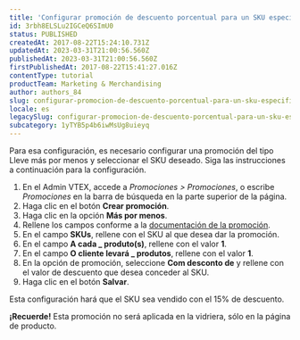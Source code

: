 ```yaml
---
title: 'Configurar promoción de descuento porcentual para un SKU específico'
id: 3rbh8ELSLu2IGCeQ6SImU0
status: PUBLISHED
createdAt: 2017-08-22T15:24:10.731Z
updatedAt: 2023-03-31T21:00:56.560Z
publishedAt: 2023-03-31T21:00:56.560Z
firstPublishedAt: 2017-08-22T15:41:27.016Z
contentType: tutorial
productTeam: Marketing & Merchandising
author: authors_84
slug: configurar-promocion-de-descuento-porcentual-para-un-sku-especifico
locale: es
legacySlug: configurar-promocion-de-descuento-porcentual-para-un-sku-especifico
subcategory: 1yTYB5p4b6iwMsUg8uieyq
---
```


Para esa configuración, es necesario configurar una promoción del tipo Lleve más por menos y seleccionar el SKU deseado. Siga las instrucciones a continuación para la configuración.

1. En el Admin VTEX, accede a *Promociones > Promociones*, o escribe *Promociones* en la barra de búsqueda en la parte superior de la página.
2. Haga clic en el botón **Crear promoción**.
3. Haga clic en la opción **Más por menos**.
4. Rellene los campos conforme a la [documentación de la promoción](http://help.vtex.com/tutorial/como-criar-promocoes/ "documentação da promoção").
5. En el campo **SKUs**, rellene con el SKU al que desea dar la promoción.
6. En el campo **A cada _ produto(s)**, rellene con el valor **1**.
7. En el campo **O cliente levará _ produtos**, rellene con el valor **1**.
8. En la opción de promoción, seleccione **Com desconto de** y rellene con el valor de descuento que desea conceder al SKU.
9. Haga clic en el botón **Salvar**.

Esta configuración hará que el SKU sea vendido con el 15% de descuento.

**¡Recuerde!** Esta promoción no será aplicada en la vidriera, sólo en la página de producto.
